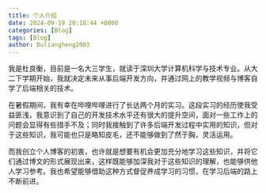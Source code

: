```yaml
---
title: 个人介绍
date: 2024-09-19 20:18:44 +0800
categories: [Blog]
tags: [Blog]
author: Duliangheng2003
---
```


我是杜良衡，目前是一名大三学生，就读于深圳大学计算机科学与技术专业。从大二下学期开始，我就决定未来从事后端开发方向，并通过网上的教学视频与博客自学了后端相关的技术。 

在暑假期间，我有幸在哔哩哔哩进行了长达两个月的实习。这段实习的经历使我受益匪浅，我意识到了自己的开发技术水平还有很大的提升空间，面对一些工作上的问题会显得有些措手不及；同时我接触到了许多后端开发过程中实用的知识，但对于这些知识，我可能也只是略知皮毛，还不能够做到了然于胸，灵活运用。 

而我创立个人博客的初衷，也许就是想要有机会更加充分地学习这些知识，并将它们通过博文的形式展现出来，这样既能够加深我对于这些知识的理解，也能够供他人学习参考。我也希望能够借助这种方式督促养成学习的习惯，在学习后端的路上不断前进。